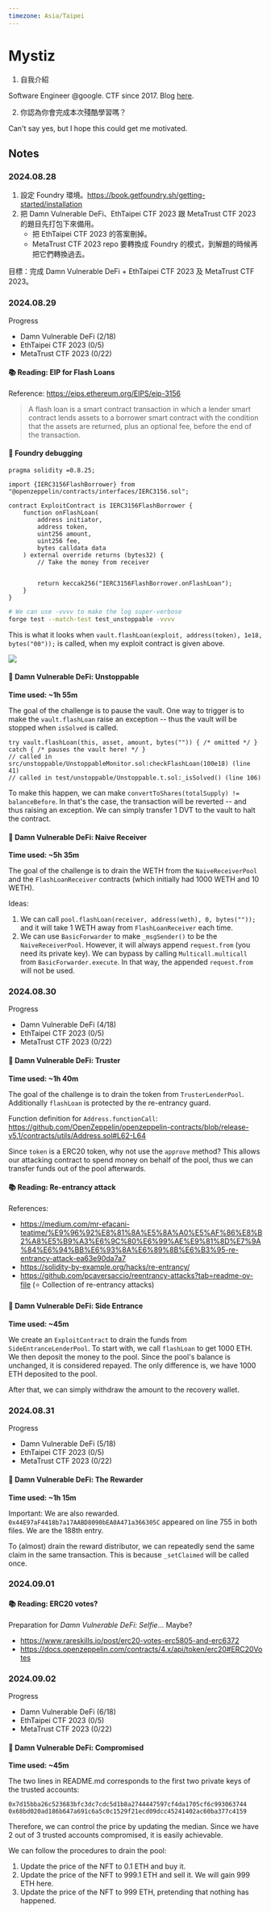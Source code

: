 ```yaml
---
timezone: Asia/Taipei
---
```


# Mystiz

1. 自我介紹

Software Engineer @google. CTF since 2017. Blog [here](https://mystiz.hk/about-me/).

2. 你認為你會完成本次殘酷學習嗎？

Can't say yes, but I hope this could get me motivated.

## Notes

<!-- Content_START -->

### 2024.08.28

1. 設定 Foundry 環境。https://book.getfoundry.sh/getting-started/installation
2. 把 Damn Vulnerable DeFi、EthTaipei CTF 2023 跟 MetaTrust CTF 2023 的題目先打包下來備用。
    * 把 EthTaipei CTF 2023 的答案刪掉。
    * MetaTrust CTF 2023 repo 要轉換成 Foundry 的模式，到解題的時候再把它們轉換過去。

目標：完成 Damn Vulnerable DeFi + EthTaipei CTF 2023 及 MetaTrust CTF 2023。

### 2024.08.29

Progress

* Damn Vulnerable DeFi (2/18)
* EthTaipei CTF 2023 (0/5)
* MetaTrust CTF 2023 (0/22)

#### 📚 Reading: EIP for Flash Loans

Reference: https://eips.ethereum.org/EIPS/eip-3156

> A flash loan is a smart contract transaction in which a lender smart contract lends assets to a borrower smart contract with the condition that the assets are returned, plus an optional fee, before the end of the transaction.

#### 🔨 Foundry debugging

```solidity
pragma solidity =0.8.25;

import {IERC3156FlashBorrower} from "@openzeppelin/contracts/interfaces/IERC3156.sol";

contract ExploitContract is IERC3156FlashBorrower {
    function onFlashLoan(
        address initiator,
        address token,
        uint256 amount,
        uint256 fee,
        bytes calldata data
    ) external override returns (bytes32) {
        // Take the money from receiver
        

        return keccak256("IERC3156FlashBorrower.onFlashLoan");
    }
}
```

```bash
# We can use -vvvv to make the log super-verbose
forge test --match-test test_unstoppable -vvvv
```

This is what it looks when `vault.flashLoan(exploit, address(token), 1e18, bytes("00"));` is called, when my exploit contract is given above.

![](Writeup/mystiz/images/20240829-dvd-unstoppable-1.png)

#### 🏁 Damn Vulnerable DeFi: Unstoppable

**Time used: ~1h 55m**

The goal of the challenge is to pause the vault. One way to trigger is to make the `vault.flashLoan` raise an exception -- thus the vault will be stopped when `isSolved` is called.

```solidity
try vault.flashLoan(this, asset, amount, bytes("")) { /* omitted */ } catch { /* pauses the vault here! */ }
// called in src/unstoppable/UnstoppableMonitor.sol:checkFlashLoan(100e18) (line 41)
// called in test/unstoppable/Unstoppable.t.sol:_isSolved() (line 106)
```

To make this happen, we can make `convertToShares(totalSupply) != balanceBefore`. In that's the case, the transaction will be reverted -- and thus raising an exception. We can simply transfer 1 DVT to the vault to halt the contract.

#### 🏁 Damn Vulnerable DeFi: Naive Receiver

**Time used: ~5h 35m**

The goal of the challenge is to drain the WETH from the `NaiveReceiverPool` and the `FlashLoanReceiver` contracts (which initially had 1000 WETH and 10 WETH).

Ideas:

1. We can call `pool.flashLoan(receiver, address(weth), 0, bytes(""));` and it will take 1 WETH away from `FlashLoanReceiver` each time.
1. We can use `BasicForwarder` to make `_msgSender()` to be the `NaiveReceiverPool`. However, it will always append `request.from` (you need its private key). We can bypass by calling `Multicall.multicall` from `BasicForwarder.execute`. In that way, the appended `request.from` will not be used.

### 2024.08.30

Progress

* Damn Vulnerable DeFi (4/18)
* EthTaipei CTF 2023 (0/5)
* MetaTrust CTF 2023 (0/22)

#### 🏁 Damn Vulnerable DeFi: Truster

**Time used: ~1h 40m**

The goal of the challenge is to drain the token from `TrusterLenderPool`. Additionally `flashLoan` is protected by the re-entrancy guard.

Function definition for `Address.functionCall`: https://github.com/OpenZeppelin/openzeppelin-contracts/blob/release-v5.1/contracts/utils/Address.sol#L62-L64

Since `token` is a ERC20 token, why not use the `approve` method? This allows our attacking contract to spend money on behalf of the pool, thus we can transfer funds out of the pool afterwards.

#### 📚 Reading: Re-entrancy attack

References:

- https://medium.com/mr-efacani-teatime/%E9%96%92%E8%81%8A%E5%8A%A0%E5%AF%86%E8%B2%A8%E5%B9%A3%E6%9C%80%E6%99%AE%E9%81%8D%E7%9A%84%E6%94%BB%E6%93%8A%E6%89%8B%E6%B3%95-re-entrancy-attack-ea63e90da7a7
- https://solidity-by-example.org/hacks/re-entrancy/
- https://github.com/pcaversaccio/reentrancy-attacks?tab=readme-ov-file (⭐ Collection of re-entrancy attacks)

#### 🏁 Damn Vulnerable DeFi: Side Entrance

**Time used: ~45m**

We create an `ExploitContract` to drain the funds from `SideEntranceLenderPool`. To start with, we call `flashLoan` to get 1000 ETH. We then deposit the money to the pool. Since the pool's balance is unchanged, it is considered repayed. The only difference is, we have 1000 ETH deposited to the pool.

After that, we can simply withdraw the amount to the recovery wallet.

### 2024.08.31

Progress

* Damn Vulnerable DeFi (5/18)
* EthTaipei CTF 2023 (0/5)
* MetaTrust CTF 2023 (0/22)

#### 🏁 Damn Vulnerable DeFi: The Rewarder

**Time used: ~1h 15m**

Important: We are also rewarded. `0x44E97aF4418b7a17AABD8090bEA0A471a366305C` appeared on line 755 in both files. We are the 188th entry.

To (almost) drain the reward distributor, we can repeatedly send the same claim in the same transaction. This is because `_setClaimed` will be called once.

### 2024.09.01

#### 📚 Reading: ERC20 votes?

Preparation for _Damn Vulnerable DeFi: Selfie_... Maybe?

- https://www.rareskills.io/post/erc20-votes-erc5805-and-erc6372
- https://docs.openzeppelin.com/contracts/4.x/api/token/erc20#ERC20Votes


### 2024.09.02

Progress

* Damn Vulnerable DeFi (6/18)
* EthTaipei CTF 2023 (0/5)
* MetaTrust CTF 2023 (0/22)

#### 🏁 Damn Vulnerable DeFi: Compromised

**Time used: ~45m**

The two lines in README.md corresponds to the first two private keys of the trusted accounts:

```plaintext
0x7d15bba26c523683bfc3dc7cdc5d1b8a2744447597cf4da1705cf6c993063744
0x68bd020ad186b647a691c6a5c0c1529f21ecd09dcc45241402ac60ba377c4159
```

Therefore, we can control the price by updating the median. Since we have 2 out of 3 trusted accounts compromised, it is easily achievable.

We can follow the procedures to drain the pool:

1. Update the price of the NFT to 0.1 ETH and buy it.
2. Update the price of the NFT to 999.1 ETH and sell it. We will gain 999 ETH here.
3. Update the price of the NFT to 999 ETH, pretending that nothing has happened.

<!-- Content_END -->